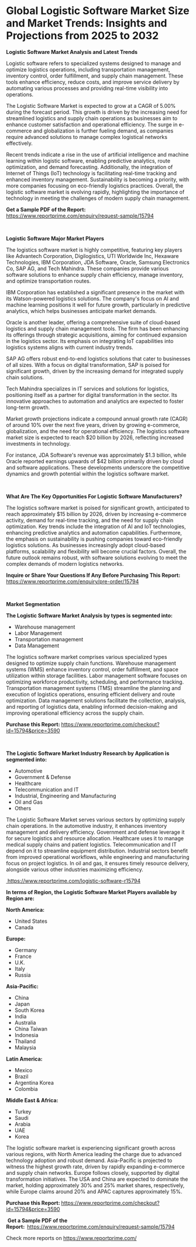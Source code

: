 <p><h1>Global Logistic Software Market Size and Market Trends: Insights and Projections from 2025 to 2032</h1></p><p><strong>Logistic Software Market Analysis and Latest Trends</strong></p>
<p><p>Logistic software refers to specialized systems designed to manage and optimize logistics operations, including transportation management, inventory control, order fulfillment, and supply chain management. These tools enhance efficiency, reduce costs, and improve service delivery by automating various processes and providing real-time visibility into operations.</p><p>The Logistic Software Market is expected to grow at a CAGR of 5.00% during the forecast period. This growth is driven by the increasing need for streamlined logistics and supply chain operations as businesses aim to enhance customer satisfaction and operational efficiency. The surge in e-commerce and globalization is further fueling demand, as companies require advanced solutions to manage complex logistical networks effectively.</p><p>Recent trends indicate a rise in the use of artificial intelligence and machine learning within logistic software, enabling predictive analytics, route optimization, and demand forecasting. Additionally, the integration of Internet of Things (IoT) technology is facilitating real-time tracking and enhanced inventory management. Sustainability is becoming a priority, with more companies focusing on eco-friendly logistics practices. Overall, the logistic software market is evolving rapidly, highlighting the importance of technology in meeting the challenges of modern supply chain management.</p></p>
<p><strong>Get a Sample PDF of the Report:&nbsp;</strong> <a href="https://www.reportprime.com/enquiry/request-sample/15794?utm_campaign=3579&utm_medium=2&utm_source=Github&utm_content=ia&utm_term=20032025&utm_id=logistic-software">https://www.reportprime.com/enquiry/request-sample/15794</a></p>
<p>&nbsp;</p>
<p><strong>Logistic Software Major Market Players</strong></p>
<p><p>The logistics software market is highly competitive, featuring key players like Advantech Corporation, Digilogistics, UTI Worldwide Inc, Hexaware Technologies, IBM Corporation, JDA Software, Oracle, Samsung Electronics Co, SAP AG, and Tech Mahindra. These companies provide various software solutions to enhance supply chain efficiency, manage inventory, and optimize transportation routes.</p><p>IBM Corporation has established a significant presence in the market with its Watson-powered logistics solutions. The company's focus on AI and machine learning positions it well for future growth, particularly in predictive analytics, which helps businesses anticipate market demands.</p><p>Oracle is another leader, offering a comprehensive suite of cloud-based logistics and supply chain management tools. The firm has been enhancing its offerings through strategic acquisitions, aiming for continued expansion in the logistics sector. Its emphasis on integrating IoT capabilities into logistics systems aligns with current industry trends.</p><p>SAP AG offers robust end-to-end logistics solutions that cater to businesses of all sizes. With a focus on digital transformation, SAP is poised for significant growth, driven by the increasing demand for integrated supply chain solutions.</p><p>Tech Mahindra specializes in IT services and solutions for logistics, positioning itself as a partner for digital transformation in the sector. Its innovative approaches to automation and analytics are expected to foster long-term growth.</p><p>Market growth projections indicate a compound annual growth rate (CAGR) of around 10% over the next five years, driven by growing e-commerce, globalization, and the need for operational efficiency. The logistics software market size is expected to reach $20 billion by 2026, reflecting increased investments in technology.</p><p>For instance, JDA Software's revenue was approximately $1.3 billion, while Oracle reported earnings upwards of $42 billion primarily driven by cloud and software applications. These developments underscore the competitive dynamics and growth potential within the logistics software market.</p></p>
<p>&nbsp;</p>
<p><strong>What Are The Key Opportunities For Logistic Software Manufacturers?</strong></p>
<p><p>The logistics software market is poised for significant growth, anticipated to reach approximately $15 billion by 2026, driven by increasing e-commerce activity, demand for real-time tracking, and the need for supply chain optimization. Key trends include the integration of AI and IoT technologies, enhancing predictive analytics and automation capabilities. Furthermore, the emphasis on sustainability is pushing companies toward eco-friendly logistics solutions. As businesses increasingly adopt cloud-based platforms, scalability and flexibility will become crucial factors. Overall, the future outlook remains robust, with software solutions evolving to meet the complex demands of modern logistics networks.</p></p>
<p><strong>Inquire or Share Your Questions If Any Before Purchasing This Report:</strong> <a href="https://www.reportprime.com/enquiry/pre-order/15794?utm_campaign=3579&utm_medium=2&utm_source=Github&utm_content=ia&utm_term=20032025&utm_id=logistic-software">https://www.reportprime.com/enquiry/pre-order/15794</a></p>
<p>&nbsp;</p>
<p><strong>Market Segmentation</strong></p>
<p><strong>The Logistic Software Market Analysis by types is segmented into:</strong></p>
<p><ul><li>Warehouse management</li><li>Labor Management</li><li>Transportation management</li><li>Data Management</li></ul></p>
<p><p>The logistics software market comprises various specialized types designed to optimize supply chain functions. Warehouse management systems (WMS) enhance inventory control, order fulfillment, and space utilization within storage facilities. Labor management software focuses on optimizing workforce productivity, scheduling, and performance tracking. Transportation management systems (TMS) streamline the planning and execution of logistics operations, ensuring efficient delivery and route optimization. Data management solutions facilitate the collection, analysis, and reporting of logistics data, enabling informed decision-making and improving operational efficiency across the supply chain.</p></p>
<p><strong>Purchase this Report:&nbsp;</strong><a href="https://www.reportprime.com/checkout?id=15794&price=3590&utm_campaign=3579&utm_medium=2&utm_source=Github&utm_content=ia&utm_term=20032025&utm_id=logistic-software">https://www.reportprime.com/checkout?id=15794&price=3590</a></p>
<p>&nbsp;</p>
<p><strong>The Logistic Software Market Industry Research by Application is segmented into:</strong></p>
<p><ul><li>Automotive</li><li>Government & Defense</li><li>Healthcare</li><li>Telecommunication and IT</li><li>Industrial, Engineering and Manufacturing</li><li>Oil and Gas</li><li>Others</li></ul></p>
<p><p>The Logistic Software Market serves various sectors by optimizing supply chain operations. In the automotive industry, it enhances inventory management and delivery efficiency. Government and defense leverage it for secure logistics and resource allocation. Healthcare uses it to manage medical supply chains and patient logistics. Telecommunication and IT depend on it to streamline equipment distribution. Industrial sectors benefit from improved operational workflows, while engineering and manufacturing focus on project logistics. In oil and gas, it ensures timely resource delivery, alongside various other industries maximizing efficiency.</p></p>
<p><a href="https://www.reportprime.com/logistic-software-r15794?utm_campaign=3579&utm_medium=2&utm_source=Github&utm_content=ia&utm_term=20032025&utm_id=logistic-software">&nbsp;https://www.reportprime.com/logistic-software-r15794</a></p>
<p><strong>In terms of Region, the Logistic Software Market Players available by Region are:</strong></p>
<p>
    <p> <strong> North America: </strong>
        <ul>
            <li>United States</li>
            <li>Canada</li>
        </ul>
        </p> 
    <p> <strong> Europe: </strong>
        <ul>
            <li>Germany</li>
            <li>France</li>
            <li>U.K.</li>
            <li>Italy</li>
            <li>Russia</li>
        </ul>
        </p> 
    <p> <strong> Asia-Pacific: </strong>
        <ul>
            <li>China</li>
            <li>Japan</li>
            <li>South Korea</li>
            <li>India</li>
            <li>Australia</li>
            <li>China Taiwan</li>
            <li>Indonesia</li>
            <li>Thailand</li>
            <li>Malaysia</li>
        </ul>
        </p> 
    <p> <strong> Latin America: </strong>
        <ul>
            <li>Mexico</li>
            <li>Brazil</li>
            <li>Argentina Korea</li>
            <li>Colombia</li>
        </ul>
        </p> 
    <p> <strong> Middle East & Africa: </strong>
        <ul>
            <li>Turkey</li>
            <li>Saudi</li>
            <li>Arabia</li>
            <li>UAE</li>
            <li>Korea</li>
        </ul>
    </p>
    </p>
<p><p>The logistic software market is experiencing significant growth across various regions, with North America leading the charge due to advanced technology adoption and robust demand. Asia-Pacific is projected to witness the highest growth rate, driven by rapidly expanding e-commerce and supply chain networks. Europe follows closely, supported by digital transformation initiatives. The USA and China are expected to dominate the market, holding approximately 30% and 25% market shares, respectively, while Europe claims around 20% and APAC captures approximately 15%.</p></p>
<p><strong>Purchase this Report: </strong><a href="https://www.reportprime.com/checkout?id=15794&price=3590&utm_campaign=3579&utm_medium=2&utm_source=Github&utm_content=ia&utm_term=20032025&utm_id=logistic-software">https://www.reportprime.com/checkout?id=15794&price=3590</a></p>
<p>&nbsp;<strong>Get a Sample PDF of the Report:&nbsp;&nbsp;</strong><a href="https://www.reportprime.com/enquiry/request-sample/15794?utm_campaign=3579&utm_medium=2&utm_source=Github&utm_content=ia&utm_term=20032025&utm_id=logistic-software">https://www.reportprime.com/enquiry/request-sample/15794</a></p>
<p><strong></strong></p>
<p>Check more reports on <a href="https://www.reportprime.com/?utm_campaign=3579&utm_medium=2&utm_source=Github&utm_content=ia&utm_term=20032025&utm_id=logistic-software">https://www.reportprime.com/</a></p>